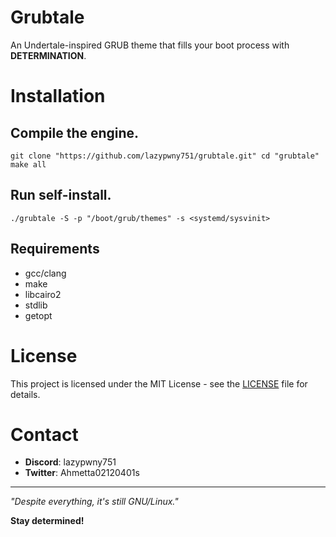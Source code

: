 # Grubtale

An Undertale-inspired GRUB theme that fills your boot process with **DETERMINATION**.

# Installation

## Compile the engine.
```
git clone "https://github.com/lazypwny751/grubtale.git" cd "grubtale"
make all
```

## Run self-install.
```
./grubtale -S -p "/boot/grub/themes" -s <systemd/sysvinit>
```

## Requirements

- gcc/clang
- make
- libcairo2
- stdlib
- getopt

# License

This project is licensed under the MIT License - see the [LICENSE](LICENSE) file for details.

# Contact

- **Discord**: lazypwny751
- **Twitter**: Ahmetta02120401s

---

*"Despite everything, it's still GNU/Linux."*

**Stay determined!**
